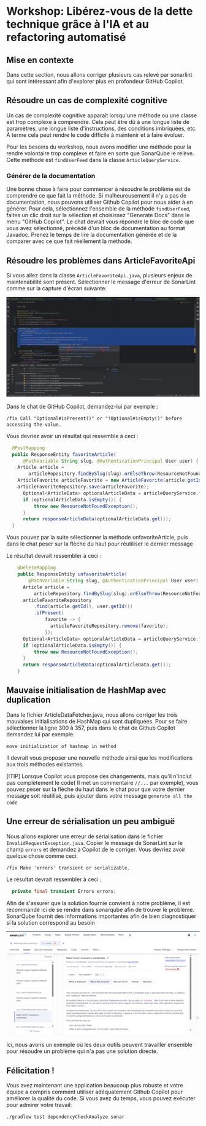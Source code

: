 # Workshop: Libérez-vous de la dette technique grâce à l'IA et au refactoring automatisé

## Mise en contexte

Dans cette section, nous allons corriger plusieurs cas relevé par sonarlint qui sont intéressant afin d'explorer plus en profondeur GitHub Copilot.


## Résoudre un cas de complexité cognitive
Un cas de complexité cognitive apparaît lorsqu'une méthode ou une classe est trop complexe à comprendre. Cela peut être dû à une longue liste de paramètres, une longue liste d'instructions, des conditions imbriquées, etc.
À terme cela peut rendre le code difficile à maintenir et à faire évoluer.

Pour les besoins du workshop, nous avons modifier une méthode pour la rendre volontaire trop complexe et faire en sorte que SonarQube le relève.
Cette méthode est `findUserFeed` dans la classe `ArticleQueryService`.

### Générer de la documentation

Une bonne chose à faire pour commencer à résoudre le problème est de comprendre ce que fait la méthode. Si malheureusement il n'y a pas de documentation, nous pouvons utiliser Github Copilot pour nous aider à en générer.
Pour cela, sélectionnez l'ensemble de la méthode `findUserFeed`, faites un clic droit sur la sélection et choisissez "Generate Docs" dans le menu "GitHub Copilot".
Le chat devrait vous répondre le bloc de code que vous avez sélectionné, précédé d'un bloc de documentation au format Javadoc.
Prenez le temps de lire la documentation générée et de la comparer avec ce que fait réellement la méthode.

## Résoudre les problèmes dans ArticleFavoriteApi

Si vous allez dans la classe `ArticleFavoriteApi.java`, plusieurs enjeux de maintenabilité sont présent. Sélectionner le message d'erreur de SonarLint comme sur la capture d'écran suivante: 

![ArticleFavoriteApi](articleFavoriteApi.png)

Dans le chat de GitHub Copilot, demandez-lui par exemple :

```
/fix Call "Optional#isPresent()" or "!Optional#isEmpty()" before accessing the value.
```

Vous devriez avoir un résultat qui ressemble à ceci :

```java
  @PostMapping
  public ResponseEntity favoriteArticle(
      @PathVariable String slug, @AuthenticationPrincipal User user) {
    Article article =
        articleRepository.findBySlug(slug).orElseThrow(ResourceNotFoundException::new);
    ArticleFavorite articleFavorite = new ArticleFavorite(article.getId(), user.getId());
    articleFavoriteRepository.save(articleFavorite);
      Optional<ArticleData> optionalArticleData = articleQueryService.findBySlug(slug, user);
      if (optionalArticleData.isEmpty()) {
          throw new ResourceNotFoundException();
      }
      return responseArticleData(optionalArticleData.get());
  }
```

Vous pouvez par la suite sélectionner la méthode unfavoriteArticle, puis dans le chat peser sur la flèche du haut pour réutiliser le dernier message

Le résultat devrait ressembler à ceci :

```java
    @DeleteMapping
    public ResponseEntity unfavoriteArticle(
        @PathVariable String slug, @AuthenticationPrincipal User user) {
      Article article =
          articleRepository.findBySlug(slug).orElseThrow(ResourceNotFoundException::new);
      articleFavoriteRepository
          .find(article.getId(), user.getId())
          .ifPresent(
              favorite -> {
                articleFavoriteRepository.remove(favorite);
              });
      Optional<ArticleData> optionalArticleData = articleQueryService.findBySlug(slug, user);
      if (optionalArticleData.isEmpty()) {
          throw new ResourceNotFoundException();
      }
      return responseArticleData(optionalArticleData.get());
    }
```

## Mauvaise initialisation de HashMap avec duplication

Dans le fichier ArticleDataFetcher.java, nous allons corriger les trois mauvaises initialisations de HashMap qui sont dupliquées.
Pour se faire sélectionner la ligne 300 à 357, puis dans le chat de Github Copilot demandez lui par exemple:

```
move initialization of hashmap in method
```

Il devrait vous proposer une nouvelle méthode ainsi que les modifications aux trois méthodes existantes.

[!TIP]
Lorsque Copilot vous propose des changements, mais qu'il n'inclut pas complètement le code( Il met un commentaire `//...` par exemple), vous pouvez peser sur la flèche du haut dans le chat pour que votre dernier message soit réutilisé, puis ajouter dans votre message `generate all the code`

## Une erreur de sérialisation un peu ambiguë
Nous allons explorer une erreur de sérialisation dans le fichier `InvalidRequestException.java`. Copier le message de SonarLint sur le champ `errors` et demandez à Copilot de le corriger. Vous devriez avoir quelque chose comme ceci:

```
/fix Make 'errors' transient or serializable.
```

Le résultat devrait ressembler à ceci :

```java
  private final transient Errors errors;
```

Afin de s'assurer que la solution fournie convient à notre problème, il est recommandé ici de se rendre dans sonarqube afin de trouver le problème. SonarQube fournit des informations importantes afin de bien diagnostiquer si la solution correspond au besoin

![Un problème ambigu](ambigue.png)

Ici, nous avons un exemple où les deux outils peuvent travailler ensemble pour résoudre un problème qui n'a pas une solution directe.

## Félicitation !

Vous avez maintenant une application beaucoup plus robuste et votre équipe a compris comment utiliser adéquatement Github Copilot pour améliorer la qualité du code. Si vous avez du temps, vous pouvez exécuter pour admirer votre travail:

```bash
./gradlew test dependencyCheckAnalyze sonar 
```